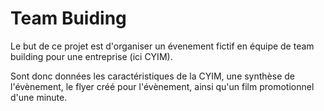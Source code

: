 # Team Buiding
Le but de ce projet est d'organiser un évenement fictif en équipe de team building pour une entreprise (ici CYIM).

Sont donc données les caractéristiques de la CYIM, une synthèse de l'évènement, le flyer créé pour l'évènement, ainsi qu'un film promotionnel d'une minute.

